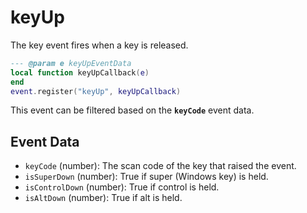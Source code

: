 # keyUp

The key event fires when a key is released.

```lua
--- @param e keyUpEventData
local function keyUpCallback(e)
end
event.register("keyUp", keyUpCallback)
```

This event can be filtered based on the **`keyCode`** event data.

## Event Data

* `keyCode` (number): The scan code of the key that raised the event.
* `isSuperDown` (number): True if super (Windows key) is held.
* `isControlDown` (number): True if control is held.
* `isAltDown` (number): True if alt  is held.

